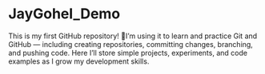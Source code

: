 # JayGohel_Demo
This is my first GitHub repository! 🚀I’m using it to learn and practice Git and GitHub — including creating repositories, committing changes, branching, and pushing code. Here I’ll store simple projects, experiments, and code examples as I grow my development skills.
